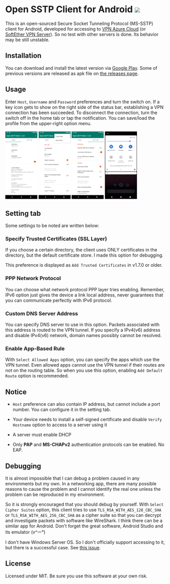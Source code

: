 # Open SSTP Client for Android <img src="https://github.com/kittoku/Open-SSTP-Client/raw/main/images/icon.png" height="40">
This is an open-sourced Secure Socket Tunneling Protocol (MS-SSTP) client for Android, developed for accessing to 
[VPN Azure Cloud](https://www.vpnazure.net/) (or [SoftEther VPN Server](https://www.softether.org/)). 
So no test with other servers is done. Its behavior may be still unstable.

## Installation
You can download and install the latest version via [Google Play](https://play.google.com/store/apps/details?id=kittoku.osc).
Some of previous versions are released as apk file on [the releases page](https://github.com/kittoku/Open-SSTP-Client/releases).

## Usage
Enter `Host`, `Username` and `Password` preferences and turn the switch on. If a key icon gets to show on 
the right side of the status bar, establishing a VPN connection has been succeeded. To disconnect 
the connection, turn the switch off in the home tab or tap the notification. You can save/load the 
profile from the upper-right option menu.  
<br>
<img src="images/example_home.png" width=20%>
<img src="images/example_setting_1.png" width=20%>
<img src="images/example_setting_2.png" width=20%>
<img src="images/example_tile.png" width=20%>


## Setting tab
Some settings to be noted are written below:

### Specify Trusted Certificates (SSL Layer)
If you choose a certain directory, the client uses ONLY certificates in the directory, but the default 
certificate store. I made this option for debugging.  
  
This preference is displayed as `Add Trusted Certificates` in v1.7.0 or older.

### PPP Network Protocol
You can choose what network protocol PPP layer tries enabling. Remember, IPv6 option just gives the device 
a link local address, never guarantees that you can communicate perfectly with IPv6 protocol.

### Custom DNS Server Address
You can specify DNS server to use in this option. Packets associated with this address is routed to 
the VPN tunnel. If you specify a IPv4(v6) address and disable IPv4(v6) network,
domain names possibly cannot be resolved.

### Enable App-Based Rule
With `Select Allowed Apps` option, you can specify the apps which use the VPN tunnel.
Even allowed apps cannot use the VPN tunnel if their routes are not on the routing table.
So when you use this option, enabling `Add Default Route` option is recommended.


## Notice
* `Host` preference can also contain IP address, but cannot include a port number. You can configure it in
the setting tab.

* Your device needs to install a self-signed certificate and
 disable `Verify Hostname` option to access to a server using it
 
* A server must enable DHCP
 
* Only **PAP** and **MS-CHAPv2** authentication protocols can be enabled. No EAP. 
 
## Debugging
It is almost impossible that I can debug a problem caused in any environments but my own. In a networking
app, there are many possible reasons to cause the problem and I cannot identify the real one unless the 
problem can be reproduced in my environment.

So it is strongly encouraged that you should debug by yourself. With `Select Cipher Suites` option, this client tries 
to use `TLS_RSA_WITH_AES_128_CBC_SHA` or `TLS_RSA_WITH_AES_256_CBC_SHA` as a cipher suite so that you 
can decrypt and investigate packets with software like WireShark. I think there can be a similar app for 
Android. Don't forget the great software, Android Studio and its emulator (v^ー°)

I don't have Windows Server OS. So I don't officially support accessing to it, but there is a
 successful case. See [this issue](https://github.com/kittoku/Open-SSTP-Client/issues/8#issuecomment-590241322).

## License
Licensed under MIT. Be sure you use this software at your own risk. 

